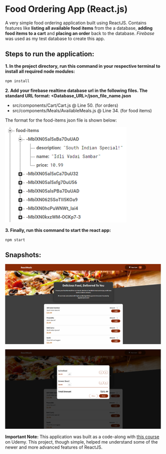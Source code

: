 # Food Ordering App (React.js)

A very simple food ordering application built using ReactJS. Contains features like **listing all available food items** from the a database, **adding food items to a cart** and **placing an order** back to the database. *Firebase* was used as my test database to create this app.

## Steps to run the application:

**1.  In the project directory, run this command in your respective terminal to install all required node modules:**
```bash
npm install
```

**2. Add your firebase realtime database url in the following files. The standard URL format: <Database_URL>/json_file_name.json**
- src/components/Cart/Cart.js @ Line 50. (for orders)
- src/components/Meals/AvailableMeals.js @ Line 34. (for food items)

The format for the food-items json file is shown below:

![food-items-format](demo_imgs/food-items.PNG)

**3. Finally, run this command to start the react app:**
```
npm start
```

## Snapshots:

![home-page](demo_imgs/home-page.PNG)

![cart](demo_imgs/cart.PNG)

**Important Note:** This application was built as a code-along with <a href="https://www.udemy.com/course/react-the-complete-guide-incl-redux/" target="_blank">this course</a> on Udemy. This project, though simple, helped me understand some of the newer and more advanced features of ReactJS.
